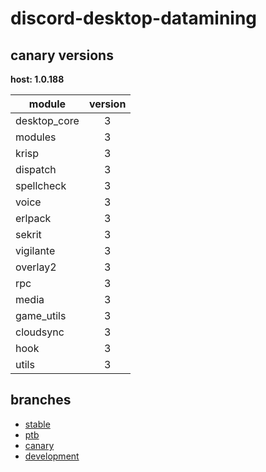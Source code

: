 # discord-desktop-datamining

## canary versions

**host: 1.0.188**

| module | version |
| ------ | :-----: |
| desktop_core | 3 |
| modules | 3 |
| krisp | 3 |
| dispatch | 3 |
| spellcheck | 3 |
| voice | 3 |
| erlpack | 3 |
| sekrit | 3 |
| vigilante | 3 |
| overlay2 | 3 |
| rpc | 3 |
| media | 3 |
| game_utils | 3 |
| cloudsync | 3 |
| hook | 3 |
| utils | 3 |

## branches

- [stable](https://github.com/OpenAsar/discord-desktop-datamining/tree/stable)
- [ptb](https://github.com/OpenAsar/discord-desktop-datamining/tree/ptb)
- [canary](https://github.com/OpenAsar/discord-desktop-datamining/tree/canary)
- [development](https://github.com/OpenAsar/discord-desktop-datamining/tree/development)